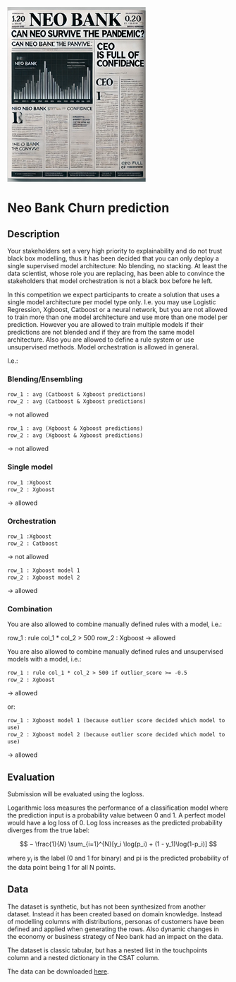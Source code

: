 ![](neo_bank_2020.png)

# Neo Bank Churn prediction

## Description
Your stakeholders set a very high priority to explainability and do not trust black box modelling, thus it has been decided that you can only deploy a single supervised model architecture: No blending, no stacking. At least the data scientist, whose role you are replacing, has been able to convince the stakeholders that model orchestration is not a black box before he left.

In this competition we expect participants to create a solution that uses a single model architecture per model type only. I.e. you may use Logistic Regression, Xgboost, Catboost or a neural network, but you are not allowed to train more than one model architecture and use more than one model per prediction. However you are allowed to train multiple models if their predictions are not blended and if they are from the same model architecture. Also you are allowed to define a rule system or use unsupervised methods. Model orchestration is allowed in general.

I.e.:

### Blending/Ensembling
```
row_1 : avg (Catboost & Xgboost predictions)
row_2 : avg (Catboost & Xgboost predictions) 
```
-> not allowed

```
row_1 : avg (Xgboost & Xgboost predictions)
row_2 : avg (Xgboost & Xgboost predictions) 
```
-> not allowed

### Single model

```
row_1 :Xgboost
row_2 : Xgboost 
```
-> allowed

### Orchestration
```
row_1 :Xgboost
row_2 : Catboost 
```
-> not allowed
```
row_1 : Xgboost model 1
row_2 : Xgboost model 2 
```
-> allowed

### Combination

You are also allowed to combine manually defined rules with a model, i.e.:

row_1 : rule col_1 * col_2 > 500
row_2 : Xgboost
-> allowed

You are also allowed to combine manually defined rules and unsupervised models with a model, i.e.:
```
row_1 : rule col_1 * col_2 > 500 if outlier_score >= -0.5
row_2 : Xgboost
```
-> allowed

or:
```
row_1 : Xgboost model 1 (because outlier score decided which model to use)
row_2 : Xgboost model 2 (because outlier score decided which model to use)
```
-> allowed

## Evaluation

Submission will be evaluated using the logloss.

Logarithmic loss measures the performance of a classification model where the prediction input is a probability value between 0 and 1. A perfect model would have a log loss of 0. Log loss increases as the predicted probability diverges from the true label:

$$
− \frac{1}{𝑁} \sum_{i=1}^{N}[y_i \log(p_i) + (1 - y_1)\log(1-p_i)]
$$

where $y_i$ is the label (0 and 1 for binary) and pi is the predicted probability of the data point being 1 for all N points.

## Data

The dataset is synthetic, but has not been synthesized from another dataset. Instead it has been created based on domain knowledge. Instead of modelling columns with distributions, personas of customers have been defined and applied when generating the rows. Also dynamic changes in the economy or business strategy of Neo bank had an impact on the data.

The dataset is classic tabular, but has a nested list in the touchpoints column and a nested dictionary in the CSAT column.

The data can be downloaded [here](https://www.kaggle.com/competitions/neo-bank-non-sub-churn-prediction/data).

